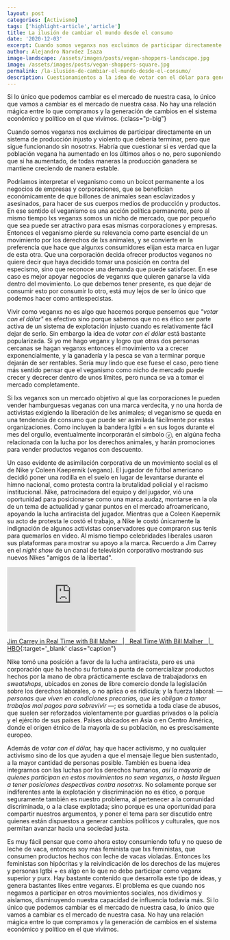 ```yaml
---
layout: post
categories: [Activismo]
tags: ['highlight-article','article']
title: La ilusión de cambiar el mundo desde el consumo
date: '2020-12-03'
excerpt: Cuando somos veganxs nos excluimos de participar directamente en un sistema de producción injusto y violento que debería terminar, pero que sigue funcionando sin nosotrxs. Habría que cuestionar si es verdad que la población vegana ha aumentado en los últimos años o no, pero suponiendo que sí ha aumentado, de todas maneras la producción ganadera se mantiene creciendo de manera estable.
author: Alejandro Narváez Isaza
image-landscape: /assets/images/posts/vegan-shoppers-landscape.jpg
image: /assets/images/posts/vegan-shoppers-square.jpg
permalink: /la-ilusión-de-cambiar-el-mundo-desde-el-consumo/
description: Cuestionamientos a la idea de votar con el dólar para generar cambios políticos y socialesta.
---
```

Si lo único que podemos cambiar es el mercado de nuestra casa, lo único que vamos a cambiar es el mercado de nuestra casa. No hay una relación mágica entre lo que compramos y la generación de cambios en el sistema económico y político en el que vivimos.
{:class="p-big"}

Cuando somos veganxs nos excluimos de participar directamente en un sistema de producción injusto y violento que debería terminar, pero que sigue funcionando sin nosotrxs. Habría que cuestionar si es verdad que la población vegana ha aumentado en los últimos años o no, pero suponiendo que sí ha aumentado, de todas maneras la producción ganadera se mantiene creciendo de manera estable.

Podríamos interpretar el veganismo como un boicot permanente a los negocios de empresas y corporaciones, que se benefician económicamente de que billones de animales sean esclavizados y asesinados, para hacer de sus cuerpos medios de producción y productos. En ese sentido el veganismo es una acción política permanente, pero al mismo tiempo lxs veganxs somos un nicho de mercado, que por pequeño que sea puede ser atractivo para esas mismas corporaciones y empresas. Entonces el veganismo pierde su relevancia como parte esencial de un movimiento por los derechos de lxs animales, y se convierte en la preferencia que hace que algunxs consumidores elijan esta marca en lugar de esta otra. Que una corporación decida ofrecer productos veganos no quiere decir que haya decidido tomar una posición en contra del especismo, sino que reconoce una demanda que puede satisfacer. En ese caso es mejor apoyar negocios de veganxs que quieren ganarse la vida dentro del movimiento. Lo que debemos tener presente, es que dejar de consumir esto por consumir lo otro, está muy lejos de ser lo único que podemos hacer como antiespecistas.

Vivir como veganxs no es algo que hacemos porque pensemos que *"votar con el dólar"* es efectivo sino porque sabemos que no es ético ser parte activa de un sistema de explotación injusto cuando es relativamente fácil dejar de serlo. Sin embargo la idea de *votar con el dólar* está bastante popularizada. Si yo me hago veganx y logro que otras dos personas cercanas se hagan veganxs entonces el movimiento va a crecer exponencialmente, y la ganadería y la pesca se van a terminar porque dejarán de ser rentables. Sería muy lindo que ese fuese el caso, pero tiene más sentido pensar que el veganismo como nicho de mercado puede crecer y decrecer dentro de unos límites, pero nunca se va a tomar el mercado completamente.

Si lxs veganxs son un mercado objetivo al que las corporaciones le pueden vender hamburguesas veganas con una marca verdecita, y no una horda de activistas exigiendo la liberación de lxs animales; el veganismo se queda en una tendencia de consumo que puede ser asimilada fácilmente por estas organizaciones. Como incluyen la bandera lgtbi + en sus logos durante el mes del orgullo, eventualmente incorporarán el símbolo ⓥ, en algúna fecha relacionada con la lucha por los derechos animales, y harán promociones para vender productos veganos con descuento.

Un caso evidente de asimilación corporativa de un movimiento social es el de Nike y Coleen Kaepernik (vegano). El jugador de fútbol americano decidió poner una rodilla en el suelo en lugar de levantarse durante el himno nacional, como protesta contra la brutalidad policial y el racismo institucional. Nike, patrocinadora del equipo y del jugador, vió una oportunidad para posicionarse como una marca audaz, montarse en la ola de un tema de actualidad y ganar puntos en el mercado afroamericano, apoyando la lucha antiracista del jugador. Mientras que a Coleen Kaepernik su acto de protesta le costó el trabajo, a Nike le costó únicamente la indignación de algunos activistas conservadores que compraron sus tenis para quemarlos en video. Al mismo tiempo celebridades liberales usaron sus plataformas para mostrar su apoyo a la marca. Recuerdo a Jim Carrey en el *night show* de un canal de televisión corporativo mostrando sus nuevos Nikes "amigos de la libertad".

<div class="video-wrapper">
  <iframe src="https://www.youtube.com/embed/ZkFUU-xJM6I" frameborder="0" allow="accelerometer; autoplay; clipboard-write; encrypted-media; gyroscope; picture-in-picture" allowfullscreen></iframe>
</div>

[Jim Carrey in Real Time with Bill Maher &nbsp; &#124; &nbsp; Real Time With Bill Malher &nbsp; &#124; &nbsp; HBO](https://www.youtube.com/watch?v=ZkFUU-xJM6I){:target='_blank' class="caption"}

Nike tomó una posición a favor de la lucha antiracista, pero es una corporación que ha hecho su fortuna a punta de comercializar productos hechos por la mano de obra prácticamente esclava de trabajadorxs en *sweatshops,* ubicados en zones de libre comercio donde la legislación sobre los derechos laborales, o no aplica o es ridícula; y la fuerza laboral: *— personas que viven en condiciones precarias, que les obligan a tomar trabajos mal pagos para sobrevivir —*; es sometida a toda clase de abusos, que suelen ser reforzados violentamente por guardias privados o la policía y el ejército de sus países. Países ubicados en Asia o en Centro América, donde el origen étnico de la mayoría de su población, no es prescisamente europeo.

Además de *votar con el dólar,* hay que hacer activismo, y no cualquier activismo sino de los que ayuden a que el mensaje llegue bien sustentado, a la mayor cantidad de personas posible. También es buena idea integrarnos con las luchas por los derechos humanos, *así la mayoría de quienes participan en estos movimientos no sean veganxs, o hasta lleguen a tener posiciones despectivas contra nosotrxs*. No solamente porque ser indiferentes ante la explotación y discriminación no es ético, o porque seguramente también es nuestro problema, al pertenecer a la comunidad discriminada, o a la clase explotada; sino porque es una oportunidad para compartir nuestros argumentos, y poner el tema para ser discutido entre quienes están dispuestos a generar cambios políticos y culturales, que nos permitan avanzar hacia una sociedad justa.

Es muy fácil pensar que como ahora estoy consumiendo tofu y no queso de leche de vaca, entonces soy más feminista que lxs feministas, que consumen productos hechos con leche de vacas violadas. Entonces lxs feministas son hipócritas y la reivindicación de los derechos de las mujeres y personas lgtbi + es algo en lo que no debo participar como veganx superior y purx. Hay bastante contenido que desarrolla este tipo de ideas, y genera bastantes likes entre veganxs. El problema es que cuando nos negamos a participar en otros movimientos sociales, nos dividimos y aislamos, disminuyendo nuestra capacidad de influencia todavía más. Si lo único que podemos cambiar es el mercado de nuestra casa, lo único que vamos a cambiar es el mercado de nuestra casa. No hay una relación mágica entre lo que compramos y la generación de cambios en el sistema económico y político en el que vivimos.
